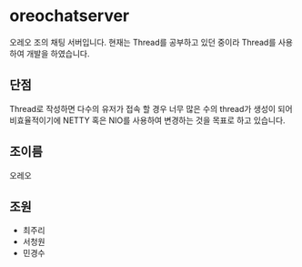 # oreochatserver
오레오 조의 채팅 서버입니다.
현재는 Thread를 공부하고 있던 중이라 Thread를 사용하여 개발을 하였습니다.
## 단점
Thread로 작성하면 다수의 유저가 접속 할 경우 너무 많은 수의 thread가 생성이 되어 비효율적이기에
NETTY 혹은 NIO를 사용하여 변경하는 것을 목표로 하고 있습니다.

## 조이름
오레오

## 조원
- 최주리
- 서청원
- 민경수

